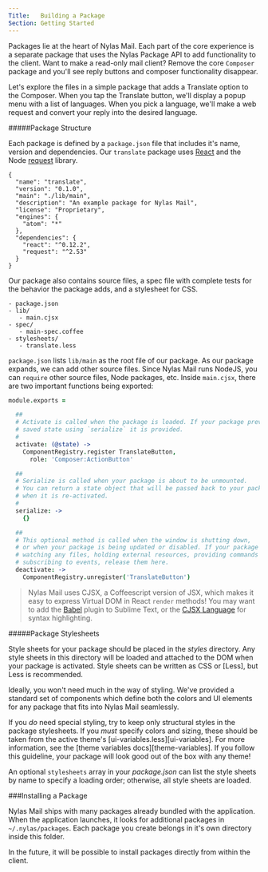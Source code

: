 ```yaml
---
Title:   Building a Package
Section: Getting Started
---
```


Packages lie at the heart of Nylas Mail. Each part of the core experience is a separate package that uses the Nylas Package API to add functionality to the client. Want to make a read-only mail client? Remove the core `Composer` package and you'll see reply buttons and composer functionality disappear.

Let's explore the files in a simple package that adds a Translate option to the Composer. When you tap the Translate button, we'll display a popup menu with a list of languages. When you pick a language, we'll make a web request and convert your reply into the desired language.

#####Package Structure

Each package is defined by a `package.json` file that includes it's name, version and dependencies. Our `translate` package uses [React](https://facebook.github.io/react/) and the Node [request](https://github.com/request/request) library.

```
{
  "name": "translate",
  "version": "0.1.0",
  "main": "./lib/main",
  "description": "An example package for Nylas Mail",
  "license": "Proprietary",
  "engines": {
    "atom": "*"
  },
  "dependencies": {
    "react": "^0.12.2",
    "request": "^2.53"
  }
}

```

Our package also contains source files, a spec file with complete tests for the behavior the package adds, and a stylesheet for CSS.

```
- package.json
- lib/
   - main.cjsx
- spec/
   - main-spec.coffee
- stylesheets/
   - translate.less
```

`package.json` lists `lib/main` as the root file of our package. As our package expands, we can add other source files. Since Nylas Mail runs NodeJS, you can `require` other source files, Node packages, etc. Inside `main.cjsx`, there are two important functions being exported:

```coffee
module.exports =

  ##
  # Activate is called when the package is loaded. If your package previously
  # saved state using `serialize` it is provided.
  #
  activate: (@state) ->
    ComponentRegistry.register TranslateButton,
      role: 'Composer:ActionButton'

  ##
  # Serialize is called when your package is about to be unmounted.
  # You can return a state object that will be passed back to your package
  # when it is re-activated.
  #
  serialize: ->
  	{}

  ##
  # This optional method is called when the window is shutting down,
  # or when your package is being updated or disabled. If your package is
  # watching any files, holding external resources, providing commands or
  # subscribing to events, release them here.
  deactivate: ->
    ComponentRegistry.unregister('TranslateButton')
```


> Nylas Mail uses CJSX, a Coffeescript version of JSX, which makes it easy to express Virtual DOM in React `render` methods! You may want to add the [Babel](https://github.com/babel/babel-sublime) plugin to Sublime Text, or the [CJSX Language](https://atom.io/packages/language-cjsx) for syntax highlighting.


#####Package Stylesheets

Style sheets for your package should be placed in the _styles_ directory.
Any style sheets in this directory will be loaded and attached to the DOM when
your package is activated. Style sheets can be written as CSS or [Less], but
Less is recommended.

Ideally, you won't need much in the way of styling. We've provided a standard
set of components which define both the colors and UI elements for any package
that fits into Nylas Mail seamlessly.

If you _do_ need special styling, try to keep only structural styles in the
package stylesheets. If you _must_ specify colors and sizing, these should be
taken from the active theme's [ui-variables.less][ui-variables]. For more
information, see the [theme variables docs][theme-variables]. If you follow this
guideline, your package will look good out of the box with any theme!

An optional `stylesheets` array in your _package.json_ can list the style sheets
by name to specify a loading order; otherwise, all style sheets are loaded.

###Installing a Package

Nylas Mail ships with many packages already bundled with the application. When the application launches, it looks for additional packages in `~/.nylas/packages`. Each package you create belongs in it's own directory inside this folder.

In the future, it will be possible to install packages directly from within the client.
